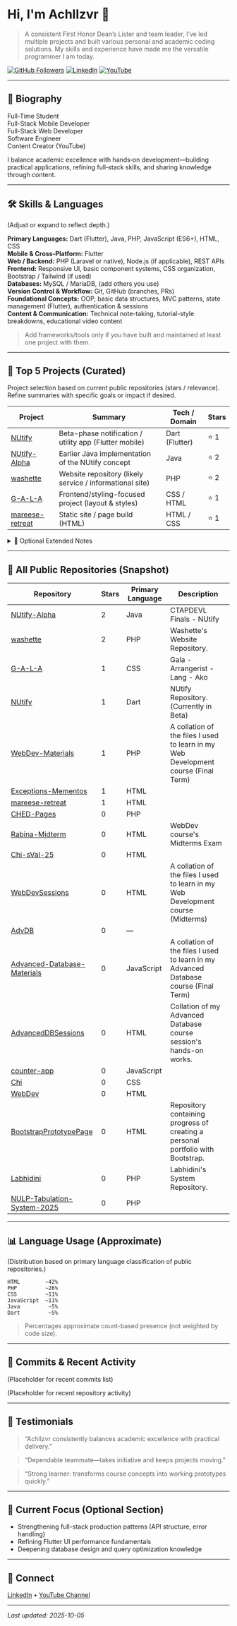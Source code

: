 # Hi, I'm Achllzvr 👋

> <!-- SHORT-DESCRIPTION:START -->A consistent First Honor Dean’s Lister and team leader, I’ve led multiple projects and built various personal and academic coding solutions. My skills and experience have made me the versatile programmer I am today.<!-- SHORT-DESCRIPTION:END -->

[![GitHub Followers](https://img.shields.io/github/followers/achllzvr?style=flat)](https://github.com/achllzvr?tab=followers)
[![LinkedIn](https://img.shields.io/badge/LinkedIn-Connect-0A66C2?logo=linkedin&logoColor=white)](https://www.linkedin.com/in/avrabina/)
[![YouTube](https://img.shields.io/badge/YouTube-Channel-FF0000?logo=youtube&logoColor=white)](https://www.youtube.com/@chi.11101)

---

## 🧭 Biography

<!-- BIO:START -->
Full-Time Student  
Full-Stack Mobile Developer  
Full-Stack Web Developer  
Software Engineer  
Content Creator (YouTube)  
<!-- BIO:END -->

I balance academic excellence with hands‑on development—building practical applications, refining full‑stack skills, and sharing knowledge through content.

---

## 🛠 Skills & Languages

(Adjust or expand to reflect depth.)

**Primary Languages:** Dart (Flutter), Java, PHP, JavaScript (ES6+), HTML, CSS  
**Mobile & Cross‑Platform:** Flutter  
**Web / Backend:** PHP (Laravel or native), Node.js (if applicable), REST APIs  
**Frontend:** Responsive UI, basic component systems, CSS organization, Bootstrap / Tailwind (if used)  
**Databases:** MySQL / MariaDB, (add others you use)  
**Version Control & Workflow:** Git, GitHub (branches, PRs)  
**Foundational Concepts:** OOP, basic data structures, MVC patterns, state management (Flutter), authentication & sessions  
**Content & Communication:** Technical note-taking, tutorial-style breakdowns, educational video content  

> Add frameworks/tools only if you have built and maintained at least one project with them.

---

## 🌟 Top 5 Projects (Curated)

Project selection based on current public repositories (stars / relevance). Refine summaries with specific goals or impact if desired.

<!-- TOP-PROJECTS:START -->
| Project | Summary | Tech / Domain | Stars |
|---------|---------|---------------|-------|
| [NUtify](https://github.com/achllzvr/NUtify) | Beta-phase notification / utility app (Flutter mobile) | Dart (Flutter) | ⭐ 1 |
| [NUtify-Alpha](https://github.com/achllzvr/NUtify-Alpha) | Earlier Java implementation of the NUtify concept | Java | ⭐ 2 |
| [washette](https://github.com/achllzvr/washette) | Website repository (likely service / informational site) | PHP | ⭐ 2 |
| [G-A-L-A](https://github.com/achllzvr/G-A-L-A) | Frontend/styling-focused project (layout & styles) | CSS / HTML | ⭐ 1 |
| [mareese-retreat](https://github.com/achllzvr/mareese-retreat) | Static site / page build (HTML) | HTML / CSS | ⭐ 1 |
<!-- TOP-PROJECTS:END -->

<details>
<summary>📘 Optional Extended Notes</summary>

You can enrich each project with a short result-oriented line:
- Goal / Problem
- What you built (core feature, architecture decision)
- Outcome (usability improvement, learning objective met, academic requirement satisfied)

</details>

---

## 📂 All Public Repositories (Snapshot)

| Repository | Stars | Primary Language | Description |
|-----------|-------|------------------|-------------|
| [NUtify-Alpha](https://github.com/achllzvr/NUtify-Alpha) | 2 | Java | CTAPDEVL Finals - NUtify |
| [washette](https://github.com/achllzvr/washette) | 2 | PHP | Washette's Website Repository. |
| [G-A-L-A](https://github.com/achllzvr/G-A-L-A) | 1 | CSS | Gala - Arrangerist - Lang - Ako |
| [NUtify](https://github.com/achllzvr/NUtify) | 1 | Dart | NUtify Repository. (Currently in Beta) |
| [WebDev-Materials](https://github.com/achllzvr/WebDev-Materials) | 1 | PHP | A collation of the files I used to learn in my Web Development course (Final Term) |
| [Exceptions-Mementos](https://github.com/achllzvr/Exceptions-Mementos) | 1 | HTML |  |
| [mareese-retreat](https://github.com/achllzvr/mareese-retreat) | 1 | HTML |  |
| [CHED-Pages](https://github.com/achllzvr/CHED-Pages) | 0 | PHP |  |
| [Rabina-Midterm](https://github.com/achllzvr/Rabina-Midterm) | 0 | HTML | WebDev course's Midterms Exam |
| [Chi-sVal-25](https://github.com/achllzvr/Chi-sVal-25) | 0 | HTML |  |
| [WebDevSessions](https://github.com/achllzvr/WebDevSessions) | 0 | HTML | A collation of the files I used to learn in my Web Development course (Midterms) |
| [AdvDB](https://github.com/achllzvr/AdvDB) | 0 | — |  |
| [Advanced-Database-Materials](https://github.com/achllzvr/Advanced-Database-Materials) | 0 | JavaScript | A collation of the files I used to learn in my Advanced Database course (Final Term) |
| [AdvancedDBSessions](https://github.com/achllzvr/AdvancedDBSessions) | 0 | HTML | Collation of my Advanced Database course session's hands-on works. |
| [counter-app](https://github.com/achllzvr/counter-app) | 0 | JavaScript |  |
| [Chi](https://github.com/achllzvr/Chi) | 0 | CSS |  |
| [WebDev](https://github.com/achllzvr/WebDev) | 0 | HTML |  |
| [BootstrapPrototypePage](https://github.com/achllzvr/BootstrapPrototypePage) | 0 | HTML | Repository containing progress of creating a personal portfolio with Bootstrap. |
| [Labhidini](https://github.com/achllzvr/Labhidini) | 0 | PHP | Labhidini's System Repository. |
| [NULP-Tabulation-System-2025](https://github.com/achllzvr/NULP-Tabulation-System-2025) | 0 | PHP |  |

---

## 📊 Language Usage (Approximate)

(Distribution based on primary language classification of public repositories.)

```
HTML        ~42%
PHP         ~26%
CSS         ~11%
JavaScript  ~11%
Java         ~5%
Dart         ~5%
```

> Percentages approximate count-based presence (not weighted by code size).

---

## 🔁 Commits & Recent Activity

<!-- RECENT-COMMITS:START -->
(Placeholder for recent commits list)
<!-- RECENT-COMMITS:END -->

<!-- RECENT-REPOS:START -->
(Placeholder for recent repository activity)
<!-- RECENT-REPOS:END -->

---

## 💬 Testimonials

<!-- TESTIMONIALS:START -->
> “Achllzvr consistently balances academic excellence with practical delivery.”

> “Dependable teammate—takes initiative and keeps projects moving.”

> “Strong learner: transforms course concepts into working prototypes quickly.”
<!-- TESTIMONIALS:END -->

---

## 🎯 Current Focus (Optional Section)

- Strengthening full-stack production patterns (API structure, error handling)
- Refining Flutter UI performance fundamentals
- Deepening database design and query optimization knowledge

---

## 🤝 Connect

[LinkedIn](https://www.linkedin.com/in/avrabina/) • [YouTube Channel](https://www.youtube.com/@chi.11101)

---

_Last updated: <!-- LAST-UPDATED -->2025-10-05<!-- LAST-UPDATED -->_
